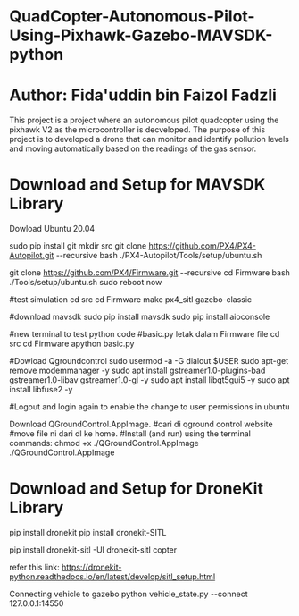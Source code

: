 # QuadCopter-Autonomous-Pilot-Using-Pixhawk-Gazebo-MAVSDK-python

# Author: Fida'uddin bin Faizol Fadzli

This project is a project where an autonomous pilot quadcopter using the pixhawk V2 as the microcontroller is decveloped. The purpose of this project is to developed a drone that can monitor and identify pollution levels and moving automatically based on the readings of the gas sensor.

# Download and Setup for MAVSDK Library

Dowload Ubuntu 20.04


sudo pip install git
mkdir src
git clone https://github.com/PX4/PX4-Autopilot.git --recursive
bash ./PX4-Autopilot/Tools/setup/ubuntu.sh


git clone https://github.com/PX4/Firmware.git --recursive
cd Firmware
bash ./Tools/setup/ubuntu.sh
sudo reboot now

#test simulation
cd src
cd Firmware
make px4_sitl gazebo-classic


#download mavsdk
sudo pip install mavsdk
sudo pip install aioconsole

#new terminal to test python code
#basic.py letak dalam Firmware file
cd src 
cd Firmware
apython basic.py

#Dowload Qgroundcontrol
sudo usermod -a -G dialout $USER
sudo apt-get remove modemmanager -y
sudo apt install gstreamer1.0-plugins-bad gstreamer1.0-libav gstreamer1.0-gl -y
sudo apt install libqt5gui5 -y
sudo apt install libfuse2 -y

#Logout and login again to enable the change to user permissions in ubuntu

Download QGroundControl.AppImage. #cari di qground control website #move file ni dari dl ke home.
#Install (and run) using the terminal commands:
chmod +x ./QGroundControl.AppImage
./QGroundControl.AppImage

# Download and Setup for DroneKit Library
pip install dronekit
pip install dronekit-SITL

pip install dronekit-sitl -UI
dronekit-sitl copter

refer this link: https://dronekit-python.readthedocs.io/en/latest/develop/sitl_setup.html

Connecting vehicle to gazebo
python vehicle_state.py --connect 127.0.0.1:14550

